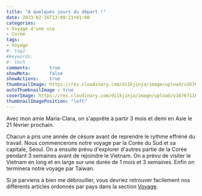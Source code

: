 ```yaml
---
title: "A quelques jours du départ !"
date: 2023-02-16T13:09:21+01:00
categories:
- Voyage d'une vie
- Corée
tags:
- Voyage
#- tag2
#keywords:
#- tech
comments:       true
showMeta:       false
showActions:    true
thumbnailImage: https://res.cloudinary.com/di1kjinja/image/upload/v1676711662/bagage.jpg
autoThumbnailImage : true
coverImage: https://res.cloudinary.com/di1kjinja/image/upload/v1676711662/bagage.jpg
thumbnailImagePosition: "left"
---
```


Avec mon amie Maria-Clara, on s'apprête à partir 3 mois et demi en Asie le 21 février prochain. 

Chacun a pris une année de césure avant de reprendre le rythme effréné du travail. 
Nous commencerons notre voyage par la Corée du Sud et sa capitale, Séoul. On a ensuite prévu d'explorer d'autres partie de la Corée pendant 3 semaines avant de rejoindre le Vietnam. On a prévu de visiter le Vietnam en long et en large sur une durée de 1 mois et 3 semaines. Enfin on terminera notre voyage par Taïwan.  

Si je parviens à bien me débrouiller, vous devriez retrouver facilement nos différents articles ordonnés par pays dans la section [Voyage](/page/voyage/).